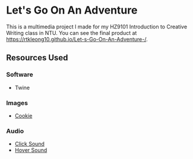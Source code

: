 # Let's Go On An Adventure
This is a multimedia project I made for my HZ9101 Introduction to Creative Writing class in NTU. You can see the final product at https://rtkleong10.github.io/Let-s-Go-On-An-Adventure-/.

## Resources Used
### Software
- Twine

### Images
- [Cookie](https://www.pexels.com/photo/cookies-on-square-white-ceramic-plate-890577/)

### Audio
- [Click Sound](http://soundimage.org/wp-content/uploads/2016/04/UI_Quirky19.mp3)
- [Hover Sound](http://soundimage.org/wp-content/uploads/2016/04/UI_Quirky29.mp3)